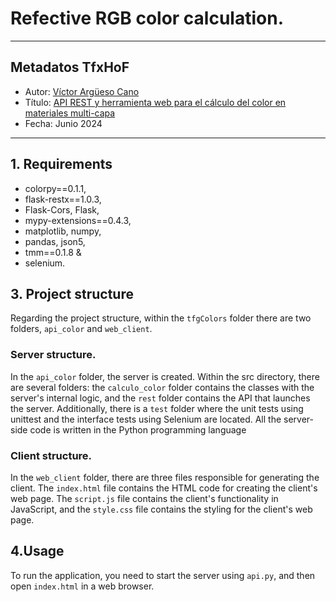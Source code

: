 # Refective  RGB color calculation.

---

## Metadatos TfxHoF

- Autor: [Víctor Argüeso Cano](https://www.linkedin.com/in/victor-argueso-cano-28790a273/)
- Título: [API REST y herramienta web para el cálculo del color en materiales multi-capa](https://repositorio.unican.es/xmlui/handle/10902/33693)
- Fecha: Junio 2024

---

## 1. Requirements
- colorpy==0.1.1,
- flask-restx==1.0.3,
- Flask-Cors, Flask,
- mypy-extensions==0.4.3,
- matplotlib, numpy,
- pandas, json5,
- tmm==0.1.8 &
- selenium.

## 3. Project structure
Regarding the project structure, within the `tfgColors` folder there are two folders, `api_color` and `web_client`.

### Server structure.
In the `api_color` folder, the server is created. Within the src directory, there are several folders: the `calculo_color` folder contains the classes with the server's internal logic, and the `rest` folder contains the API that launches the server. Additionally, there is a `test` folder where the unit tests using unittest and the interface tests using Selenium are located. All the server-side code is written in the Python programming language

### Client structure.
In the `web_client` folder, there are three files responsible for generating the client. The `index.html` file contains the HTML code for creating the client's web page. The       `script.js` file contains the client's functionality in JavaScript, and the `style.css` file contains the styling for the client's web page.

## 4.Usage
To run the application, you need to start the server using `api.py`, and then open `index.html` in a web browser.
